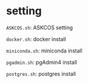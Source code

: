 # setting

`ASKCOS.sh`: ASKCOS setting

`docker.sh`: docker install

`miniconda.sh`: miniconda install

`pgadmin.sh`: pgAdmin4 install

`postgres.sh`: postgres install